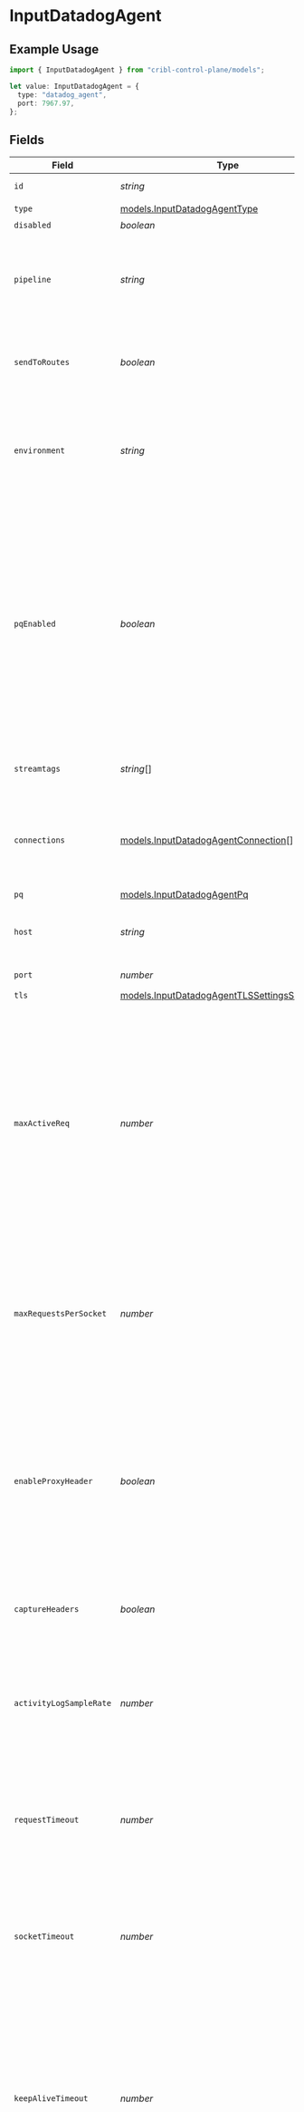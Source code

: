 # InputDatadogAgent

## Example Usage

```typescript
import { InputDatadogAgent } from "cribl-control-plane/models";

let value: InputDatadogAgent = {
  type: "datadog_agent",
  port: 7967.97,
};
```

## Fields

| Field                                                                                                                                                                                                                                                                  | Type                                                                                                                                                                                                                                                                   | Required                                                                                                                                                                                                                                                               | Description                                                                                                                                                                                                                                                            |
| ---------------------------------------------------------------------------------------------------------------------------------------------------------------------------------------------------------------------------------------------------------------------- | ---------------------------------------------------------------------------------------------------------------------------------------------------------------------------------------------------------------------------------------------------------------------- | ---------------------------------------------------------------------------------------------------------------------------------------------------------------------------------------------------------------------------------------------------------------------- | ---------------------------------------------------------------------------------------------------------------------------------------------------------------------------------------------------------------------------------------------------------------------- |
| `id`                                                                                                                                                                                                                                                                   | *string*                                                                                                                                                                                                                                                               | :heavy_minus_sign:                                                                                                                                                                                                                                                     | Unique ID for this input                                                                                                                                                                                                                                               |
| `type`                                                                                                                                                                                                                                                                 | [models.InputDatadogAgentType](../models/inputdatadogagenttype.md)                                                                                                                                                                                                     | :heavy_check_mark:                                                                                                                                                                                                                                                     | N/A                                                                                                                                                                                                                                                                    |
| `disabled`                                                                                                                                                                                                                                                             | *boolean*                                                                                                                                                                                                                                                              | :heavy_minus_sign:                                                                                                                                                                                                                                                     | N/A                                                                                                                                                                                                                                                                    |
| `pipeline`                                                                                                                                                                                                                                                             | *string*                                                                                                                                                                                                                                                               | :heavy_minus_sign:                                                                                                                                                                                                                                                     | Pipeline to process data from this Source before sending it through the Routes                                                                                                                                                                                         |
| `sendToRoutes`                                                                                                                                                                                                                                                         | *boolean*                                                                                                                                                                                                                                                              | :heavy_minus_sign:                                                                                                                                                                                                                                                     | Select whether to send data to Routes, or directly to Destinations.                                                                                                                                                                                                    |
| `environment`                                                                                                                                                                                                                                                          | *string*                                                                                                                                                                                                                                                               | :heavy_minus_sign:                                                                                                                                                                                                                                                     | Optionally, enable this config only on a specified Git branch. If empty, will be enabled everywhere.                                                                                                                                                                   |
| `pqEnabled`                                                                                                                                                                                                                                                            | *boolean*                                                                                                                                                                                                                                                              | :heavy_minus_sign:                                                                                                                                                                                                                                                     | Use a disk queue to minimize data loss when connected services block. See [Cribl Docs](https://docs.cribl.io/stream/persistent-queues) for PQ defaults (Cribl-managed Cloud Workers) and configuration options (on-prem and hybrid Workers).                           |
| `streamtags`                                                                                                                                                                                                                                                           | *string*[]                                                                                                                                                                                                                                                             | :heavy_minus_sign:                                                                                                                                                                                                                                                     | Tags for filtering and grouping in @{product}                                                                                                                                                                                                                          |
| `connections`                                                                                                                                                                                                                                                          | [models.InputDatadogAgentConnection](../models/inputdatadogagentconnection.md)[]                                                                                                                                                                                       | :heavy_minus_sign:                                                                                                                                                                                                                                                     | Direct connections to Destinations, and optionally via a Pipeline or a Pack                                                                                                                                                                                            |
| `pq`                                                                                                                                                                                                                                                                   | [models.InputDatadogAgentPq](../models/inputdatadogagentpq.md)                                                                                                                                                                                                         | :heavy_minus_sign:                                                                                                                                                                                                                                                     | N/A                                                                                                                                                                                                                                                                    |
| `host`                                                                                                                                                                                                                                                                 | *string*                                                                                                                                                                                                                                                               | :heavy_minus_sign:                                                                                                                                                                                                                                                     | Address to bind on. Defaults to 0.0.0.0 (all addresses).                                                                                                                                                                                                               |
| `port`                                                                                                                                                                                                                                                                 | *number*                                                                                                                                                                                                                                                               | :heavy_check_mark:                                                                                                                                                                                                                                                     | Port to listen on                                                                                                                                                                                                                                                      |
| `tls`                                                                                                                                                                                                                                                                  | [models.InputDatadogAgentTLSSettingsServerSide](../models/inputdatadogagenttlssettingsserverside.md)                                                                                                                                                                   | :heavy_minus_sign:                                                                                                                                                                                                                                                     | N/A                                                                                                                                                                                                                                                                    |
| `maxActiveReq`                                                                                                                                                                                                                                                         | *number*                                                                                                                                                                                                                                                               | :heavy_minus_sign:                                                                                                                                                                                                                                                     | Maximum number of active requests allowed per Worker Process. Set to 0 for unlimited. Caution: Increasing the limit above the default value, or setting it to unlimited, may degrade performance and reduce throughput.                                                |
| `maxRequestsPerSocket`                                                                                                                                                                                                                                                 | *number*                                                                                                                                                                                                                                                               | :heavy_minus_sign:                                                                                                                                                                                                                                                     | Maximum number of requests per socket before @{product} instructs the client to close the connection. Default is 0 (unlimited).                                                                                                                                        |
| `enableProxyHeader`                                                                                                                                                                                                                                                    | *boolean*                                                                                                                                                                                                                                                              | :heavy_minus_sign:                                                                                                                                                                                                                                                     | Extract the client IP and port from PROXY protocol v1/v2. When enabled, the X-Forwarded-For header is ignored. Disable to use the X-Forwarded-For header for client IP extraction.                                                                                     |
| `captureHeaders`                                                                                                                                                                                                                                                       | *boolean*                                                                                                                                                                                                                                                              | :heavy_minus_sign:                                                                                                                                                                                                                                                     | Add request headers to events, in the __headers field                                                                                                                                                                                                                  |
| `activityLogSampleRate`                                                                                                                                                                                                                                                | *number*                                                                                                                                                                                                                                                               | :heavy_minus_sign:                                                                                                                                                                                                                                                     | How often request activity is logged at the `info` level. A value of 1 would log every request, 10 every 10th request, etc.                                                                                                                                            |
| `requestTimeout`                                                                                                                                                                                                                                                       | *number*                                                                                                                                                                                                                                                               | :heavy_minus_sign:                                                                                                                                                                                                                                                     | How long to wait for an incoming request to complete before aborting it. Use 0 to disable.                                                                                                                                                                             |
| `socketTimeout`                                                                                                                                                                                                                                                        | *number*                                                                                                                                                                                                                                                               | :heavy_minus_sign:                                                                                                                                                                                                                                                     | How long @{product} should wait before assuming that an inactive socket has timed out. To wait forever, set to 0.                                                                                                                                                      |
| `keepAliveTimeout`                                                                                                                                                                                                                                                     | *number*                                                                                                                                                                                                                                                               | :heavy_minus_sign:                                                                                                                                                                                                                                                     | After the last response is sent, @{product} will wait this long for additional data before closing the socket connection. Minimum 1 second, maximum 600 seconds (10 minutes).                                                                                          |
| `enableHealthCheck`                                                                                                                                                                                                                                                    | *boolean*                                                                                                                                                                                                                                                              | :heavy_minus_sign:                                                                                                                                                                                                                                                     | Expose the /cribl_health endpoint, which returns 200 OK when this Source is healthy                                                                                                                                                                                    |
| `ipAllowlistRegex`                                                                                                                                                                                                                                                     | *string*                                                                                                                                                                                                                                                               | :heavy_minus_sign:                                                                                                                                                                                                                                                     | Messages from matched IP addresses will be processed, unless also matched by the denylist                                                                                                                                                                              |
| `ipDenylistRegex`                                                                                                                                                                                                                                                      | *string*                                                                                                                                                                                                                                                               | :heavy_minus_sign:                                                                                                                                                                                                                                                     | Messages from matched IP addresses will be ignored. This takes precedence over the allowlist.                                                                                                                                                                          |
| `extractMetrics`                                                                                                                                                                                                                                                       | *boolean*                                                                                                                                                                                                                                                              | :heavy_minus_sign:                                                                                                                                                                                                                                                     | Toggle to Yes to extract each incoming metric to multiple events, one per data point. This works well when sending metrics to a statsd-type output. If sending metrics to DatadogHQ or any destination that accepts arbitrary JSON, leave toggled to No (the default). |
| `metadata`                                                                                                                                                                                                                                                             | [models.InputDatadogAgentMetadatum](../models/inputdatadogagentmetadatum.md)[]                                                                                                                                                                                         | :heavy_minus_sign:                                                                                                                                                                                                                                                     | Fields to add to events from this input                                                                                                                                                                                                                                |
| `proxyMode`                                                                                                                                                                                                                                                            | [models.InputDatadogAgentProxyMode](../models/inputdatadogagentproxymode.md)                                                                                                                                                                                           | :heavy_minus_sign:                                                                                                                                                                                                                                                     | N/A                                                                                                                                                                                                                                                                    |
| `description`                                                                                                                                                                                                                                                          | *string*                                                                                                                                                                                                                                                               | :heavy_minus_sign:                                                                                                                                                                                                                                                     | N/A                                                                                                                                                                                                                                                                    |